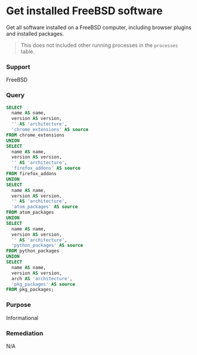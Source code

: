 # Get installed FreeBSD software

Get all software installed on a FreeBSD computer, including browser plugins and installed packages.

> This does not included other running processes in the `processes` table.

### Support
FreeBSD

### Query
```sql
SELECT
  name AS name,
  version AS version,
  '' AS 'architecture',
  'chrome_extensions' AS source
FROM chrome_extensions
UNION
SELECT
  name AS name,
  version AS version,
  '' AS 'architecture',
  'firefox_addons' AS source
FROM firefox_addons
UNION
SELECT
  name AS name,
  version AS version,
  '' AS 'architecture',
  'atom_packages' AS source
FROM atom_packages
UNION
SELECT
  name AS name,
  version AS version,
  '' AS 'architecture',
  'python_packages' AS source
FROM python_packages
UNION
SELECT
  name AS name,
  version AS version,
  arch AS 'architecture',
  'pkg_packages' AS source
FROM pkg_packages;
```

### Purpose

Informational

### Remediation

N/A
